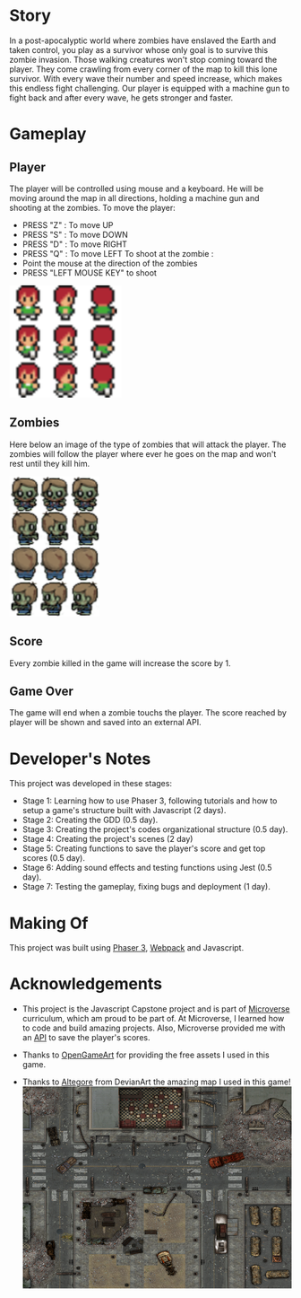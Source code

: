 # Story

In a post-apocalyptic world where zombies have enslaved the Earth and taken control, you play as a survivor whose only goal is to survive this zombie invasion. Those walking creatures won't stop coming toward the player. They come crawling from every corner of the map to kill this lone survivor. With every wave their number and speed increase, which makes this endless fight challenging. Our player is equipped with a machine gun to fight back and after every wave, he gets stronger and faster.

# Gameplay

## Player

The player will be controlled using mouse and a keyboard. He will be moving around the map in all directions, holding a machine gun and shooting at the zombies.
To move the player:

- PRESS "Z" : To move UP
- PRESS "S" : To move DOWN
- PRESS "D" : To move RIGHT
- PRESS "Q" : To move LEFT
  To shoot at the zombie :
- Point the mouse at the direction of the zombies
- PRESS "LEFT MOUSE KEY" to shoot

![player_plane](./Screenshots/RPG_assets.png)

## Zombies

Here below an image of the type of zombies that will attack the player. The zombies will follow the player where ever he goes on the map and won't rest until they kill him.

![collider](./Screenshots/Zombie_Spritesheet.png)

## Score

Every zombie killed in the game will increase the score by 1.

## Game Over

The game will end when a zombie touchs the player. The score reached by player will be shown and saved into an external API.

# Developer's Notes

This project was developed in these stages:

- Stage 1: Learning how to use Phaser 3, following tutorials and how to setup a game's structure built with Javascript (2 days).
- Stage 2: Creating the GDD (0.5 day).
- Stage 3: Creating the project's codes organizational structure (0.5 day).
- Stage 4: Creating the project's scenes (2 day)
- Stage 5: Creating functions to save the player's score and get top scores (0.5 day).
- Stage 6: Adding sound effects and testing functions using Jest (0.5 day).
- Stage 7: Testing the gameplay, fixing bugs and deployment (1 day).

# Making Of

This project was built using [Phaser 3](https://phaser.io/phaser3), [Webpack](https://webpack.js.org/) and Javascript.

# Acknowledgements

- This project is the Javascript Capstone project and is part of [Microverse](https://www.microverse.org/) curriculum, which am proud to be part of. At Microverse, I learned how to code and build amazing projects. Also, Microverse provided me with an [API](https://us-central1-js-capstone-backend.cloudfunctions.net/api/) to save the player's scores.

- Thanks to [OpenGameArt](https://opengameart.org/) for providing the free assets I used in this game.

- Thanks to [Altegore](https://www.deviantart.com/altegore) from DevianArt the amazing map I used in this game!
  ![map](./src/assets/map/map_min.png)

